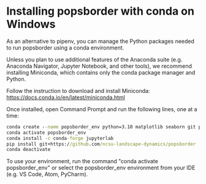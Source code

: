# Installing popsborder with conda on Windows

As an alternative to pipenv, you can manage the Python packages needed to run popsborder using a conda environment.

Unless you plan to use additional features of the Anaconda suite (e.g. Anaconda Navigator, Jupyter Notebook, and other tools), we recommend installing Miniconda, which contains only the conda package manager and Python.

Follow the instruction to download and install Miniconda: <https://docs.conda.io/en/latest/miniconda.html>

Once installed, open Command Prompt and run the following lines, one at a time:

```bat
conda create --name popsborder_env python=3.10 matplotlib seaborn git pip
conda activate popsborder_env
conda install -c conda-forge jupyterlab
pip install git+https://github.com/ncsu-landscape-dynamics/popsborder
conda deactivate
```

To use your environment, run the command "conda activate popsborder_env" or select the popsborder_env environment from your IDE (e.g. VS Code, Atom, PyCharm).
